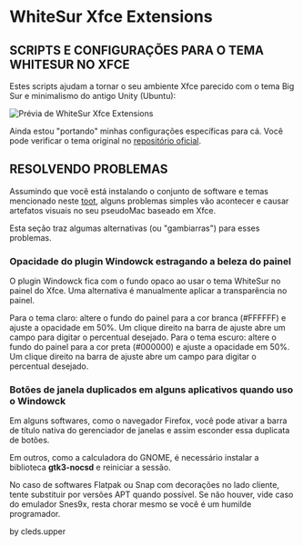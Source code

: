 # WhiteSur Xfce Extensions

## SCRIPTS E CONFIGURAÇÕES PARA O TEMA WHITESUR NO XFCE

Estes scripts ajudam a tornar o seu ambiente Xfce parecido com o tema Big Sur e minimalismo do antigo Unity (Ubuntu):

![Prévia de WhiteSur Xfce Extensions](https://cdn.mastodon.technology/media_attachments/files/106/671/101/963/689/471/original/51c3f8958cc6d257.png "Captura de tela do ambiente Xfce")

Ainda estou "portando" minhas configurações específicas para cá. Você pode verificar o tema original no [repositório oficial](https://github.com/vinceliuice/WhiteSur-gtk-theme/).


## RESOLVENDO PROBLEMAS

Assumindo que você está instalando o conjunto de software e temas mencionado neste [toot](https://mastodon.technology/@cledson_cavalcanti/106671133699093784), alguns problemas simples vão acontecer e causar artefatos visuais no seu pseudoMac baseado em Xfce.

Esta seção traz algumas alternativas (ou "gambiarras") para esses problemas.

### Opacidade do plugin Windowck estragando a beleza do painel

O plugin Windowck fica com o fundo opaco ao usar o tema WhiteSur no painel do Xfce. Uma alternativa é manualmente aplicar a transparência no painel.

Para o tema claro: altere o fundo do painel para a cor branca (\#FFFFFF) e ajuste a opacidade em 50%. Um clique direito na barra de ajuste abre um campo para digitar o percentual desejado.
Para o tema escuro: altere o fundo do painel para a cor preta (\#000000) e ajuste a opacidade em 50%. Um clique direito na barra de ajuste abre um campo para digitar o percentual desejado.

### Botões de janela duplicados em alguns aplicativos quando uso o Windowck

Em alguns softwares, como o navegador Firefox, você pode ativar a barra de título nativa do gerenciador de janelas e assim esconder essa duplicata de botões.

Em outros, como a calculadora do GNOME, é necessário instalar a biblioteca **gtk3-nocsd** e reiniciar a sessão.

No caso de softwares Flatpak ou Snap com decorações no lado cliente, tente substituir por versões APT quando possível. Se não houver, vide caso do emulador Snes9x, resta chorar mesmo se você é um humilde programador.

by cleds.upper
